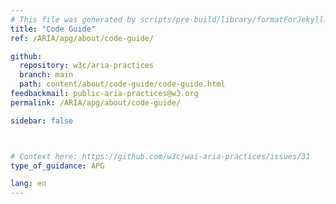 ```yaml
---
# This file was generated by scripts/pre-build/library/formatForJekyll.js
title: "Code Guide"
ref: /ARIA/apg/about/code-guide/

github:
  repository: w3c/aria-practices
  branch: main
  path: content/about/code-guide/code-guide.html
feedbackmail: public-aria-practices@w3.org
permalink: /ARIA/apg/about/code-guide/

sidebar: false



# Context here: https://github.com/w3c/wai-aria-practices/issues/31
type_of_guidance: APG

lang: en
---
```

<meta charset="UTF-8" />
<meta content="width=device-width, initial-scale=1.0" name="viewport" />
<title>Code Guide</title>

<script src="../../../../content-assets/wai-aria-practices/shared/js/highlight.pack.js"></script>
<script src="../../../../content-assets/wai-aria-practices/shared/js/app.js"></script>


<link 
  rel="stylesheet"
  href="{{ '/content-assets/wai-aria-practices/styles.css' | relative_url }}"
>
<!-- Code highlighting styles -->
<link 
  rel="stylesheet"
  href="{{ '/content-assets/wai-aria-practices/shared/css/github.css' | relative_url }}"
>


<script>
    const parentPage = window.location.pathname.match(
      /\/(patterns|practices|about)\//
    )?.[1];
    if (parentPage) {
      const parentHref = 'a[href*="' + parentPage + '"]';
      document.querySelector(parentHref).classList.add('active');
    }
  </script>
<div>

  <div>
    

  </div>

</div>
<script src="{{ '/content-assets/wai-aria-practices/shared/js/skipto.js' | relative_url }}"></script>

